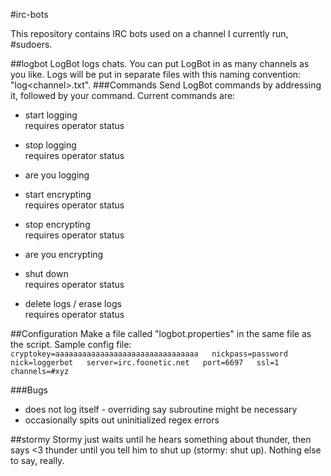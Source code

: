 #irc-bots


This repository contains IRC bots used on a channel I currently run, #sudoers.  

##logbot
LogBot logs chats. You can put LogBot in as many channels as you like. Logs will be put in separate files with this naming convention: "log\<channel\>.txt".
###Commands
Send LogBot commands by addressing it, followed by your command. Current commands are:
* start logging  
requires operator status
* stop logging  
requires operator status
* are you logging  

* start encrypting  
requires operator status
* stop encrypting  
requires operator status
* are you encrypting  

* shut down  
requires operator status

* delete logs / erase logs  
requires operator status

##Configuration
Make a file called "logbot.properties" in the same file as the script. Sample config file:  
`cryptokey=aaaaaaaaaaaaaaaaaaaaaaaaaaaaaaaa  
nickpass=password  
nick=loggerbot  
server=irc.foonetic.net  
port=6697  
ssl=1  
channels=#xyz  `

###Bugs
- does not log itself - overriding say subroutine might be necessary
- occasionally spits out uninitialized regex errors


##stormy
Stormy just waits until he hears something about thunder, then says <3 thunder until you tell him to shut up (stormy: shut up). Nothing else to say, really.
